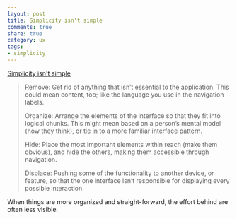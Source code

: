 ```yaml
---
layout: post
title: Simplicity isn't simple
comments: true
share: true
category: ux
tags:
- simplicity
---
```


[Simplicity isn't simple](http://www.getfinch.com/2012/04/simplicity-isnt-simple/)

> Remove: Get rid of anything that isn’t essential to the application. This could mean content, too; like the language you use in the navigation labels.
>
> Organize: Arrange the elements of the interface so that they fit into logical chunks. This might mean based on a person’s mental model (how they think), or tie in to a more familiar interface pattern.
>
> Hide: Place the most important elements within reach (make them obvious), and hide the others, making them accessible through navigation.
>
> Displace: Pushing some of the functionality to another device, or feature, so that the one interface isn’t responsible for displaying every possible interaction.

When things are more organized and straight-forward, the effort behind are often less visible.

